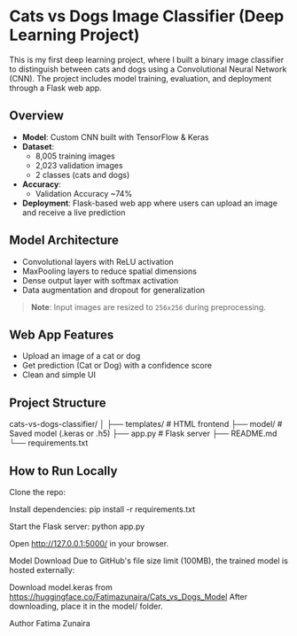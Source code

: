 #  Cats vs Dogs Image Classifier (Deep Learning Project)

This is my first deep learning project, where I built a binary image classifier to distinguish between cats and dogs using a Convolutional Neural Network (CNN). The project includes model training, evaluation, and deployment through a Flask web app.

##  Overview

- **Model**: Custom CNN built with TensorFlow & Keras
- **Dataset**: 
  - 8,005 training images
  - 2,023 validation images
  - 2 classes (cats and dogs)
- **Accuracy**: 
  - Validation Accuracy ~74%
- **Deployment**: Flask-based web app where users can upload an image and receive a live prediction

##  Model Architecture

- Convolutional layers with ReLU activation
- MaxPooling layers to reduce spatial dimensions
- Dense output layer with softmax activation
- Data augmentation and dropout for generalization

> **Note**: Input images are resized to `256x256` during preprocessing.

##  Web App Features

- Upload an image of a cat or dog
- Get prediction (Cat or Dog) with a confidence score
- Clean and simple UI

##  Project Structure
cats-vs-dogs-classifier/
│
├── templates/ # HTML frontend
├── model/ # Saved model (.keras or .h5)
├── app.py # Flask server
├── README.md
└── requirements.txt

##  How to Run Locally

 Clone the repo:

Install dependencies:
pip install -r requirements.txt

Start the Flask server:
python app.py

Open http://127.0.0.1:5000/ in your browser.

 Model Download
Due to GitHub's file size limit (100MB), the trained model is hosted externally:

Download model.keras from https://huggingface.co/Fatimazunaira/Cats_vs_Dogs_Model
After downloading, place it in the model/ folder.

 Author
Fatima Zunaira
